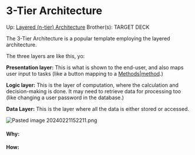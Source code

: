 # 3-Tier Architecture

Up: [Layered (n-tier) Architecture](layered_(n-tier)_architecture)
Brother(s):
TARGET DECK

The 3-Tier Architecture is a popular template employing the layered architecture.

The three layers are like this, yo:

**Presentation layer:** This is what is shown to the end-user, and also maps user input to tasks (like a button mapping to a [Methods|method](methods|method).)

**Logic layer:** This is the layer of computation, where the calculation and decision-making is done. It may need to retrieve data for processing too (like changing a user password in the database.)

**Data Layer:** This is the layer where all the data is either stored or accessed.

![Pasted image 20240221152211.png](pasted_image_20240221152211.png)
































#### Why:
#### How:









